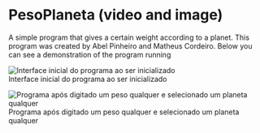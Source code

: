 # PesoPlaneta (video and image)
A simple program that gives a certain weight according to a planet.
This program was created by Abel Pinheiro and Matheus Cordeiro.
Below you can see a demonstration of the program running

![Interface inicial do programa ao ser inicializado](http://imageshack.com/a/img922/6476/1IodTJ.png?raw=true "interface inicial")<br/>
Interface inicial do programa ao ser inicializado<br/>


![Programa após digitado um peso qualquer e selecionado um planeta qualquer](http://imageshack.com/a/img922/3847/YrKbbe.png?raw=true "interface ao ser selecionado um item")<br/>
Programa após digitado um peso qualquer e selecionado um planeta qualquer
